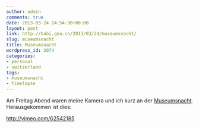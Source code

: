 ```yaml
---
author: admin
comments: true
date: 2013-03-24 14:54:38+00:00
layout: post
link: http://habi.gna.ch/2013/03/24/museumsnacht/
slug: museumsnacht
title: Museumsnacht
wordpress_id: 3074
categories:
- personal
- switzerland
tags:
- museumsnacht
- timelapse
---
```


Am Freitag Abend waren meine Kamera und ich kurz an der [Museumsnacht](http://www.museumsnacht-bern.ch).
Herausgekommen ist dies:

http://vimeo.com/62542185
